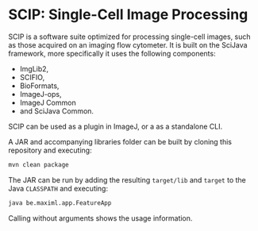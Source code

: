 # SCIP: Single-Cell Image Processing

SCIP is a software suite optimized for processing single-cell images,
such as those acquired on an imaging flow cytometer. It is built on 
the SciJava framework, more specifically it uses the following
components:
- ImgLib2,
- SCIFIO,
- BioFormats,
- ImageJ-ops,
- ImageJ Common
- and SciJava Common.

SCIP can be used as a plugin in ImageJ, or a as a standalone CLI.

A JAR and accompanying libraries folder can be built by cloning this repository and
executing:
```bash
mvn clean package
```
The JAR can be run by adding the resulting `target/lib` and `target` to the Java `CLASSPATH`
and executing:
```bash
java be.maximl.app.FeatureApp
```
Calling without arguments shows the usage information.